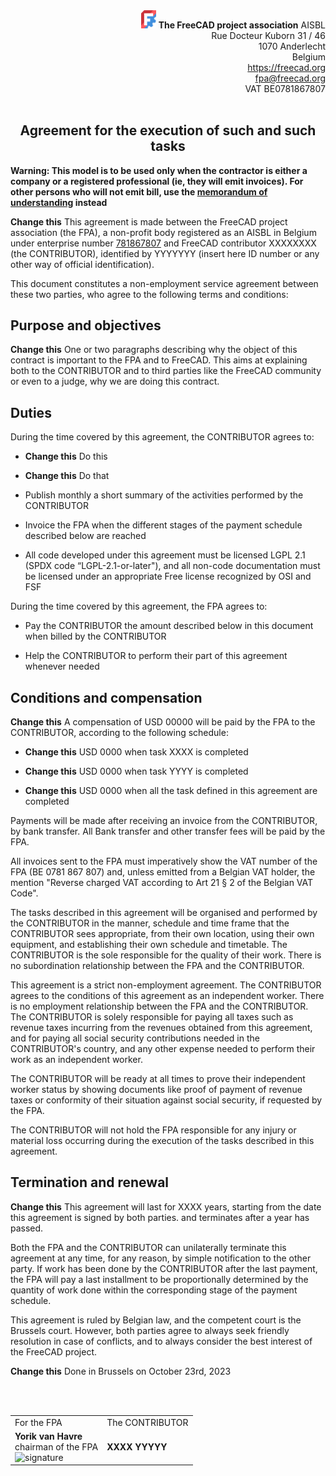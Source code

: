 <div align=right>
<img src="../../images/logos/logo.svg" style="width:24px;" />  <b>The FreeCAD project association</b> AISBL<br/>
Rue Docteur Kuborn 31 / 46<br/>
1070 Anderlecht<br/>
Belgium<br/>
<a href="https://freecad.org">https://freecad.org</a><br/>
<a href="mailto:fpa@freecad.org">fpa@freecad.org</a><br/>
VAT BE0781867807
<br/><br/>
</div>

<h2 align=center>Agreement for the execution of such and such tasks</h2>

**Warning: This model is to be used only when the contractor is either a company or a registered professional (ie, they will emit invoices). For other persons who will not emit bill, use the [memorandum of understanding](mou.md) instead**

**Change this** This agreement is made between the FreeCAD project association (the FPA), a non-profit body registered as an AISBL in Belgium under enterprise number [781867807](https://kbopub.economie.fgov.be/kbopub/toonondernemingps.html?lang=en&ondernemingsnummer=781867807) and FreeCAD contributor XXXXXXXX (the CONTRIBUTOR), identified by YYYYYYY (insert here ID number or any other way of official identification).

This document constitutes a non-employment service agreement between these two parties, who agree to the following terms and conditions:

## Purpose and objectives

**Change this** One or two paragraphs describing why the object of this contract is important to the FPA and to FreeCAD. This aims at explaining both to the CONTRIBUTOR and to third parties like the FreeCAD community or even to a judge, why we are doing this contract.

## Duties

During the time covered by this agreement, the CONTRIBUTOR agrees to:

- **Change this** Do this

- **Change this** Do that

- Publish monthly a short summary of the activities performed by the CONTRIBUTOR

- Invoice the FPA when the different stages of the payment schedule described below are reached

- All code developed under this agreement must be licensed LGPL 2.1 (SPDX code “LGPL-2.1-or-later"), and all non-code documentation must be licensed 
  under an appropriate Free license recognized by OSI and FSF

During the time covered by this agreement, the FPA agrees to:

- Pay the CONTRIBUTOR the amount described below in this document when billed by the CONTRIBUTOR

- Help the CONTRIBUTOR to perform their part of this agreement whenever needed

## Conditions and compensation

**Change this** A compensation of USD 00000 will be paid by the FPA to the CONTRIBUTOR, according to the following schedule:

* **Change this** USD 0000 when task XXXX is completed

* **Change this** USD 0000 when task YYYY is completed

* **Change this** USD 0000 when all the task defined in this agreement are completed

Payments will be made after receiving an invoice from the CONTRIBUTOR, by bank transfer. All Bank transfer and other transfer fees will be paid by the FPA.

All invoices sent to the FPA must imperatively show the VAT number of the FPA (BE 0781 867 807) and, unless emitted from a Belgian VAT holder, the mention "Reverse charged VAT according to Art 21 § 2 of the Belgian VAT Code".

The tasks described in this agreement will be organised and performed by the CONTRIBUTOR in the manner, schedule and time frame that the CONTRIBUTOR sees appropriate, from their own location, using their own equipment, and establishing their own schedule and timetable. The CONTRIBUTOR is the sole responsible for the quality of their work. There is no subordination relationship between the FPA and the CONTRIBUTOR.

This agreement is a strict non-employment agreement. The CONTRIBUTOR agrees to the conditions of this agreement as an independent worker. There is no employment relationship between the FPA and the CONTRIBUTOR. The CONTRIBUTOR is solely responsible for paying all taxes such as revenue taxes incurring from the revenues obtained from this agreement, and for paying all social security contributions needed in the CONTRIBUTOR's country, and any other expense needed to perform their work as an independent worker.

The CONTRIBUTOR will be ready at all times to prove their independent worker status by showing documents like proof of payment of revenue taxes or conformity of their situation against social security, if requested by the FPA.

The CONTRIBUTOR will not hold the FPA responsible for any injury or material loss occurring during the execution of the tasks described in this agreement.

## Termination and renewal

**Change this** This agreement will last for XXXX years, starting from the date this agreement is signed by both parties. and terminates after a year has passed.

Both the FPA and the CONTRIBUTOR can unilaterally terminate this agreement at any time, for any reason, by simple notification to the other party. If work has been done by the CONTRIBUTOR after the last payment, the FPA will pay a last installment to be proportionally determined by the quantity of work done within the corresponding stage of the payment schedule.

This agreement is ruled by Belgian law, and the competent court is the Brussels court. However, both parties agree to always seek friendly resolution in case of conflicts, and to always consider the best interest of the FreeCAD project.

**Change this** Done in Brussels on October 23rd, 2023

<div>
<br/><br/>
<table>
<tr>
<td>
For the FPA
</td>
<td>
The CONTRIBUTOR
</td>
</tr>
<tr>
<td>
<b>Yorik van Havre</b><br/>
chairman of the FPA<br/>
<img src="/home/yorik/Documents/Admin/Docs/signature.png" title="" alt="signature" width="200">
</td>
<td>
<b>XXXX YYYYY</b><br/>
</td>
</tr>
</table>
</div>
